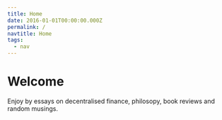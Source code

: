 ```yaml
---
title: Home
date: 2016-01-01T00:00:00.000Z
permalink: /
navtitle: Home
tags:
  - nav
---
```

# Welcome

Enjoy by essays on decentralised finance, philosopy, book reviews and random musings.
